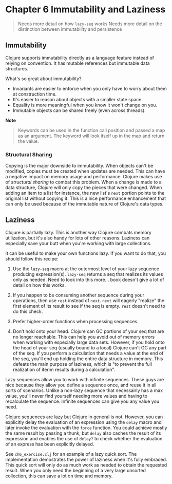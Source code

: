 Chapter 6 Immutability and Laziness
===================================

> Needs more detail on how `lazy-seq` works
> Needs more detail on the distinction between immutability and persistence

Immutability
-----------------------------------

Clojure supports immutability directly as a language feature instead of relying on convention. It has mutable references but immutable data structures.

What's so great about immutability?

* Invariants are easier to enforce when you only have to worry about them at construction time.
* It's easier to reason about objects with a smaller state space.
* Equality is more meaningful when you know it won't change on you.
* Immutable objects can be shared freely (even across threads).

**Note**
> Keywords can be used in the function call position and passed a map as an argument. The keyword will look itself up in the map and return the value.

### Structural Sharing

Copying is the major downside to immutability. When objects can't be modified, copies must be created when updates are needed. This can have a negative impact on memory usage and performance. Clojure makes use of *structural sharing* to combat this problem. When a change is made to a data structure, Clojure will only copy the pieces that were changed. When adding an item to a list for instance, the new list's `next` portion points to the original list without copying it. This is a nice performance enhancement that can only be used because of the immutable nature of Clojure's data types.


Laziness
-----------------------------------

Clojure is partially lazy. This is another way Clojure combats memory utilization, but it's also handy for lots of other reasons. Laziness can especially save your butt when you're working with large collections.

It can be useful to make your own functions lazy. If you want to do that, you should follow this recipe:

1. Use the `lazy-seq` macro at the outermost level of your lazy sequence producing expression(s). `lazy-seq` returns a seq that realizes its values only as needed. Need to look into this more... book doesn't give a lot of detail on how this works.

2. If you happen to be consuming another sequence during your operations, then use `rest` instead of `next`. `next` will eagerly "realize" the first element of its result to see if the seq is empty. `rest` doesn't need to do this check.

3. Prefer higher-order functions when processing sequences.

4. Don’t hold onto your head. Clojure can GC portions of your seq that are no longer reachable. This can help you avoid out of memory errors when working with especially large data sets. However, if you hold onto the head of your seq (usually bound to a local) Clojure can't GC any part of the seq. If you perform a calculation that needs a value at the end of the seq, you'll end up holding the entire data structure in memory. This defeats the main purpose of laziness, which is "to prevent the full realization of iterim results during a calculation".


Lazy sequences allow you to work with infinite sequences. These guys are nice because they allow you define a sequence once, and reuse it in all sorts of scenarios. Unlike a non-lazy sequence that necessairly has a max value, you'll never find yourself needing more values and having to recalculate the sequence. Infinite sequences can give you any value you need.


Clojure sequences are lazy but Clojure in general is not. However, you can explicitly delay the evaluation of an expression using the `delay` macro and later invoke the evaluation with the `force` function. You could achieve mostly the same result by passing a thunk, but `delay` also caches the result of its expression and enables the use of `delay?` to check whether the evaluation of an express has been explicitly delayed.

See `ch6_exercise.clj` for an example of a lazy quick sort. The implementation demostrates the power of laziness when it's fully embraced. This quick sort will only do as much work as needed to obtain the requested result. When you only need the beginning of a very large unsorted collection, this can save a lot on time and memory.